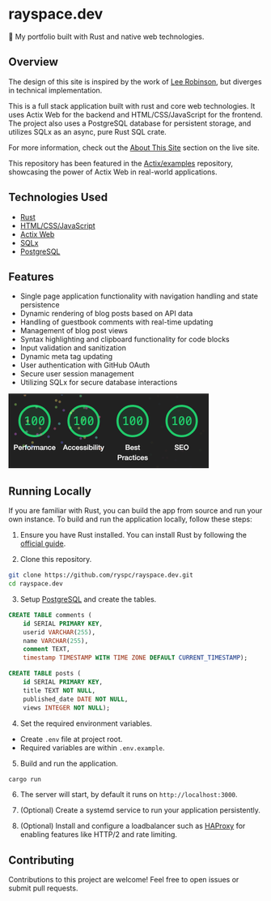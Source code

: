 # rayspace.dev
🦀 My portfolio built with Rust and native web technologies.

## Overview
The design of this site is inspired by the work of [Lee Robinson](https://github.com/leerob), but diverges in technical implementation.

This is a full stack application built with rust and core web technologies. It uses Actix Web for the backend and HTML/CSS/JavaScript for the frontend. The project also uses a PostgreSQL database for persistent storage, and utilizes SQLx as an async, pure Rust SQL crate.

For more information, check out the [About This Site](https://www.rayspace.dev/about) section on the live site.

This repository has been featured in the [Actix/examples](https://github.com/actix/examples) repository, showcasing the power of Actix Web in real-world applications.

## Technologies Used
* [Rust](https://www.rust-lang.org/)</br>
* [HTML/CSS/JavaScript](https://developer.mozilla.org/en-US/docs/Learn)</br>
* [Actix Web](https://actix.rs/)</br>
* [SQLx](https://github.com/launchbadge/sqlx)</br>
* [PostgreSQL](https://www.postgresql.org/)</br>

## Features
* Single page application functionality with navigation handling and state persistence
* Dynamic rendering of blog posts based on API data
* Handling of guestbook comments with real-time updating
* Management of blog post views
* Syntax highlighting and clipboard functionality for code blocks
* Input validation and sanitization
* Dynamic meta tag updating
* User authentication with GitHub OAuth
* Secure user session management
* Utilizing SQLx for secure database interactions
<img width="396" alt="lighthouse" src="assets/images/lighthouse.png">

## Running Locally
If you are familiar with Rust, you can build the app from source and run your own instance. To build and run the application locally, follow these steps:

1. Ensure you have Rust installed. You can install Rust by following the [official guide](https://www.rust-lang.org/tools/install).

2. Clone this repository.
```bash
git clone https://github.com/ryspc/rayspace.dev.git
cd rayspace.dev
```

3. Setup [PostgreSQL](https://www.postgresql.org/download/) and create the tables.
```sql
CREATE TABLE comments (
    id SERIAL PRIMARY KEY,
    userid VARCHAR(255),
    name VARCHAR(255),
    comment TEXT,
    timestamp TIMESTAMP WITH TIME ZONE DEFAULT CURRENT_TIMESTAMP);
```
```sql
CREATE TABLE posts (
    id SERIAL PRIMARY KEY,
    title TEXT NOT NULL,
    published_date DATE NOT NULL,
    views INTEGER NOT NULL);
```

4. Set the required environment variables.
* Create `.env` file at project root.
* Required variables are within `.env.example`.

5. Build and run the application.
```bash
cargo run
```

6. The server will start, by default it runs on `http://localhost:3000`.

7. (Optional) Create a systemd service to run your application persistently.

8. (Optional) Install and configure a loadbalancer such as [HAProxy](http://www.haproxy.org/) for enabling features like HTTP/2 and rate limiting.

## Contributing
Contributions to this project are welcome! Feel free to open issues or submit pull requests.
